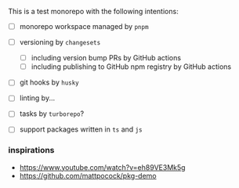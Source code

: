 This is a test monorepo with the following intentions:

- [ ] monorepo workspace managed by `pnpm`
- [ ] versioning by `changesets`
  - [ ] including version bump PRs by GitHub actions
  - [ ] including publishing to GitHub npm registry by GitHub actions
- [ ] git hooks by `husky`
- [ ] linting by...
- [ ] tasks by `turborepo`?
- [ ] support packages written in `ts` and `js`


### inspirations

- https://www.youtube.com/watch?v=eh89VE3Mk5g 
- https://github.com/mattpocock/pkg-demo